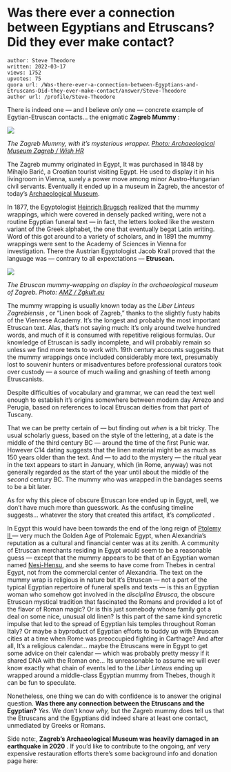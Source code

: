 # Was there ever a connection between Egyptians and Etruscans? Did they ever make contact?

	author: Steve Theodore
	written: 2022-03-17
	views: 1752
	upvotes: 75
	quora url: /Was-there-ever-a-connection-between-Egyptians-and-Etruscans-Did-they-ever-make-contact/answer/Steve-Theodore
	author url: /profile/Steve-Theodore


There is indeed one — and I believe _only_ one — concrete example of Egytian-Etruscan contacts… the enigmatic __Zagreb Mummy__ :

![](https://qph.fs.quoracdn.net/main-qimg-6febaabea2f2ffd1551e5a35712ab088-lq)

_The Zagreb Mummy, with it’s mysterious wrapper._ _[Photo: Archaeological Museum Zagreb / Wish HR](https://www.wish.hr/zagrebacka-lanena-knjiga-na-medunarodnoj-izlozbi/)_ 

The Zagreb mummy originated in Egypt, It was purchased in 1848 by Mihajlo Barić, a Croatian tourist visiting Egypt. He used to display it in his livingroom in Vienna, surely a power move among minor Austro-Hungarian civil servants. Eventually it ended up in a museum in Zagreb, the ancestor of today’s [Archaeological Museum](https://www.amz.hr/en/home/).

In 1877, the Egyptologist [Heinrich Brugsch](https://en.wikipedia.org/wiki/Heinrich_Karl_Brugsch) realized that the mummy wrappings, which were covered in densely packed writing, were not a routine Egyptian funeral text — in fact, the letters looked like the western variant of the Greek alphabet, the one that eventually begat Latin writing. Word of this got around to a variety of scholars, and in 1891 the mummy wrappings were sent to the Academy of Sciences in Vienna for investigation. There the Austrian Egyptologist Jacob Krall proved that the language was — contrary to all expexctations — __Etruscan.__ 

![](https://qph.fs.quoracdn.net/main-qimg-ceb3ae9b71058ed00314eb90d8749327-lq)

_The Etruscan mummy-wrapping on display in the archaeological museum of Zagreb. Photo:_ _[AMZ / Zgkult.eu](https://www.zgkult.eu/2020/03/25/u-arheoloskom-muzeju-u-zagrebu-izvrseno-je-djelomicno-osiguranje-predmeta-na-trecem-katu-te-osiguranje-zagrebacke-lanene-knjige/)_ 

The mummy wrapping is usually known today as the _Liber Linteus Zagrebiensis_ , or “Linen book of Zagreb,” thanks to the slightly fusty habits of the Viennese Academy. It’s the longest and probably the most important Etruscan text. Alas, that’s not saying much: it’s only around twelve hundred words, and much of it is consumed with repetitive religious formulas. Our knowledge of Etruscan is sadly incomplete, and will probably remain so unless we find more texts to work with. 19th century accounts suggests that the mummy wrappings once included considerably more text, presumably lost to souvenir hunters or misadventures before professional curators took over custody — a source of much wailing and gnashing of teeth among Etruscanists.

Despite difficulties of vocabulary and grammar, we can read the text well enough to establish it’s origins somewhere between modern day Arrezo and Perugia, based on references to local Etruscan deities from that part of Tuscany.

That we can be pretty certain of — but finding out _when_  is a bit tricky. The usual scholarly guess, based on the style of the lettering, at a date is the middle of the third century BC — around the time of the first Punic war. However C14 dating suggests that the linen material might be as much as 150 years older than the text. And — to add to the mystery — the ritual year in the text appears to start in January, which (in Rome, anyway) was not generally regarded as the start of the year until about the middle of the _second_  century BC. The mummy who was wrapped in the bandages seems to be a bit later.

As for why this piece of obscure Etruscan lore ended up in Egypt, well, we don’t have much more than guesswork. As the confusing timeline suggests… whatever the story that created this artifact, it’s _complicated_ .

In Egypt this would have been towards the end of the long reign of [Ptolemy II ](https://en.wikipedia.org/wiki/Ptolemy_II_Philadelphus)— very much the Golden Age of Ptolemaic Egypt, when Alexandria’s reputation as a cultural and financial center was at its zenith. A community of Etruscan merchants residing in Egypt would seem to be a reasonable guess — except that the mummy appears to be that of an Egyptian woman named [Nesi-Hensu](https://www.peter-sheppard-skaerved.com/2009/12/nesi-hensu/), and she seems to have come from Thebes in central Egypt, not from the commercial center of Alexandria. The text on the mummy wrap is religious in nature but it’s Etruscan — not a part of the typical Egyptian repertoire of funeral spells and texts — is this an Egyptian woman who somehow got involved in the _disciplina Etrusca,_ the obscure Etruscan mystical tradition that fascinated the Romans and provided a lot of the flavor of Roman magic? Or is this just somebody whose family got a deal on some nice, unusual old linen? Is this part of the same kind syncretic impulse that led to the spread of Egyptian Isis temples throughout Roman Italy? Or maybe a byproduct of Egyptian efforts to buddy up with Etruscan cities at a time when Rome was preoccupied fighting in Carthage? And after all, It’s a religious calendar… maybe the Etruscans were in Egypt to get some advice on their calendar — which was probably pretty messy if it shared DNA with the Roman one… Its unreasonable to assume we will ever know exactly what chain of events led to the _Liber Linteus_ ending up wrapped around a middle-class Egyptian mummy from Thebes, though it can be fun to speculate.

Nonetheless, one thing we can do with confidence is to answer the original question. __Was there any connection between the Etruscans and the Egyptian?__  _Yes._ We don’t know _why,_ but the Zagreb mummy does tell us that the Etruscans and the Egyptians did indeed share at least one contact, unmediated by Greeks or Romans.



Side note:, __Zagreb’s Archaeological Museum was heavily damaged in an earthquake in 2020__ . If you’d like to contribute to the ongoing, anf very expensive restauration efforts there’s some background info and donation page here:



